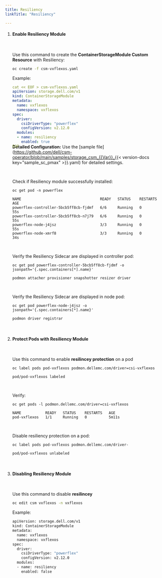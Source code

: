 ```yaml
---
title: Resiliency
linkTitle: "Resiliency"

---
```


1. #### Enable Resiliency Module   
    
    <br> 

    Use this command to create the **ContainerStorageModule Custom Resource** with Resiliency: 

    ```bash 
    oc create -f csm-vxflexos.yaml
    ```

    Example: 

    <div style="margin-bottom:-1.8rem">

    ```yaml  
    cat << EOF > csm-vxflexos.yaml
    apiVersion: storage.dell.com/v1
    kind: ContainerStorageModule
    metadata:
      name: vxflexos
      namespace: vxflexos
    spec:
      driver:
        csiDriverType: "powerflex"
        configVersion: v2.12.0
      modules:
      - name: resiliency
        enabled: true  
    EOF
    ``` 
    </div>  

    **Detailed Configuration:** Use the [sample file](https://github.com/dell/csm-operator/blob/main/samples/storage_csm_{{Var}}_{{< version-docs key="sample_sc_pmax" >}}.yaml) for detailed settings.


    <br>
    
    Check if Resiliency module successfully installed:

    ```terminal
    oc get pod -n powerflex

    NAME                                    READY   STATUS    RESTARTS   AGE
    powerflex-controller-5bcb5ff8cb-fjdmf   6/6     Running   0          55s
    powerflex-controller-5bcb5ff8cb-n7j79   6/6     Running   0          55s
    powerflex-node-j4jsz                    3/3     Running   0          55s
    powerflex-node-xmrf8                    3/3     Running   0          34s
    ```

    <br>

    Verify the Resiliency Sidecar are displayed  in controller pod: 

    ```terminal 
    oc get pod powerflex-controller-5bcb5ff8cb-fjdmf -o jsonpath='{.spec.containers[*].name}'

    podmon attacher provisioner snapshotter resizer driver
    ``` 
    <br>

    Verify the Resiliency Sidecar are displayed  in node pod:

    ```terminal   
    oc get pod powerflex-node-j4jsz -o jsonpath='{.spec.containers[*].name}'

    podmon driver registrar
    ``` 

<br>

2. #### Protect Pods with Resiliency Module  
     
      <br>

      Use this command to enable **resilincey protection** on a pod 

      ```terminal
      oc label pods pod-vxflexos podmon.dellemc.com/driver=csi-vxflexos 

      pod/pod-vxflexos labeled
      ``` 
      <br>

      Verify: 

      ```terminal
      oc get pods -l podmon.dellemc.com/driver=csi-vxflexos 

      NAME           READY   STATUS    RESTARTS   AGE                                                                                                          
      pod-vxflexos   1/1     Running   0          5m11s
      ``` 
      <br>
       
      Disable resiliency protection on a pod: 

      ```terminal
      oc label pods pod-vxflexos podmon.dellemc.com/driver-
      
      pod/pod-vxflexos unlabeled
      ```
<br>

3. #### Disabling Resiliency Module 

    <br> 

    Use this command to disable **resilincey** 


    ```bash
    oc edit csm vxflexos -n vxflexos
    ``` 

    Example: 
    ```bash
    apiVersion: storage.dell.com/v1
    kind: ContainerStorageModule
    metadata:
      name: vxflexos
      namespace: vxflexos
    spec:
      driver:
        csiDriverType: "powerflex"
        configVersion: v2.12.0
      modules:
      - name: resiliency
        enabled: false
    ```
